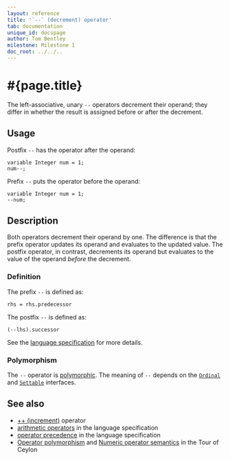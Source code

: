 ```yaml
---
layout: reference
title: '`--` (decrement) operator'
tab: documentation
unique_id: docspage
author: Tom Bentley
milestone: Milestone 1
doc_root: ../../..
---
```


# #{page.title}

The left-associative, unary `--` operators decrement their operand; they
differ in whether the result is assigned before or after the decrement.

## Usage 

Postfix `--` has the operator after the operand:

<!-- cat: void m() { -->
    variable Integer num = 1;
    num--;
<!-- cat: } -->
    
Prefix `--` puts the operator before the operand:

<!-- cat: void m() { -->
    variable Integer num = 1;
    --num;
<!-- cat: } -->

## Description

Both operators decrement their operand by one. The difference is that the 
prefix operator updates its operand and evaluates to the updated value. 
The postfix operator, in contrast, decrements its operand but evaluates to the 
value of the operand *before* the decrement.

### Definition

The prefix `--` is defined as:

<!-- check:none -->
    rhs = rhs.predecessor
    
The postfix `--` is defined as:

<!-- check:none -->
    (--lhs).successor

See the [language specification](#{page.doc_root}/#{site.urls.spec_relative}#arithmetic) for more details.

### Polymorphism

The `--` operator is [polymorphic](#{page.doc_root}/reference/operator/operator-polymorphism). 
The meaning of `--` depends on the 
[`Ordinal`](#{page.doc_root}/api/ceylon/language/interface_Ordinal.html) and
[`Settable`](#{page.doc_root}/api/ceylon/language/interface_Settable.html) interfaces.

## See also

* [++ (increment)](../increment) operator
* [arithmetic operators](#{page.doc_root}/#{site.urls.spec_relative}#arithmetic) in the 
  language specification
* [operator precedence](#{page.doc_root}/#{site.urls.spec_relative}#operatorprecedence) in the 
  language specification
* [Operator polymorphism](#{page.doc_root}/tour/language-module/#operator_polymorphism) 
  and 
  [Numeric operator semantics](#{page.doc_root}/tour/language-module/#numeric_operator_semantics) 
  in the Tour of Ceylon
